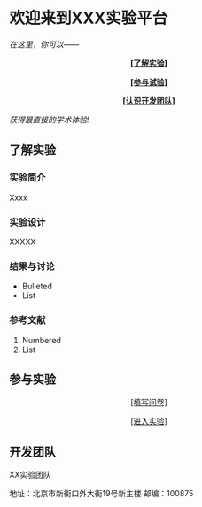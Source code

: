 # 欢迎来到XXX实验平台

<i>在这里，你可以——</i>
  <p align="center"><a href="#tips"><b>[了解实验]</b></a></p>
  <p align="center"><a href="#tips1"><b>[参与试验]</b></a></p>
  <p align="center"><a href="#tips2"><b>[认识开发团队]</b></a></p>

<i>获得最直接的学术体验!</i></b>

## <a id="tips">了解实验</a>

### 实验简介
<p>Xxxx</p>

### 实验设计
<p>XXXXX</p>

### 结果与讨论
- Bulleted
- List

### 参考文献
1. Numbered
2. List

## <a id="tips1">参与实验</a>
<p align="center"><a href="http://www.example.com/">[填写问卷]</p>
<p align="center"><a href="http://www.baidu.com/">[进入实验]</p>

## <a id="tips2">开发团队</a>
<p>XX实验团队</p>
<p>地址：北京市新街口外大街19号新主楼 邮编：100875</p> 
